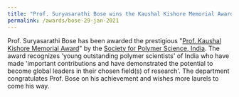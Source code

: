 ```yaml
---
title: "Prof. Suryasarathi Bose wins the Kaushal Kishore Memorial Award (29/01/21)"
permalink: /awards/bose-29-jan-2021
---
```

Prof. Suryasarathi Bose has been awarded the prestigious "<a href="http://www.spsi.co.in/files/kawards.php" target="_blank">Prof. Kaushal Kishore Memorial Award</a>" by the <a href="http://www.spsi.co.in/" target="_blank">Society for Polymer Science, India</a>. The award recognizes 'young outstanding polymer scientists' of India who have made 'important contributions and have demonstrated the potential to become global leaders in their chosen field(s) of research'. The department congratulates Prof. Bose on his achievement and wishes more laurels to come his way. 
